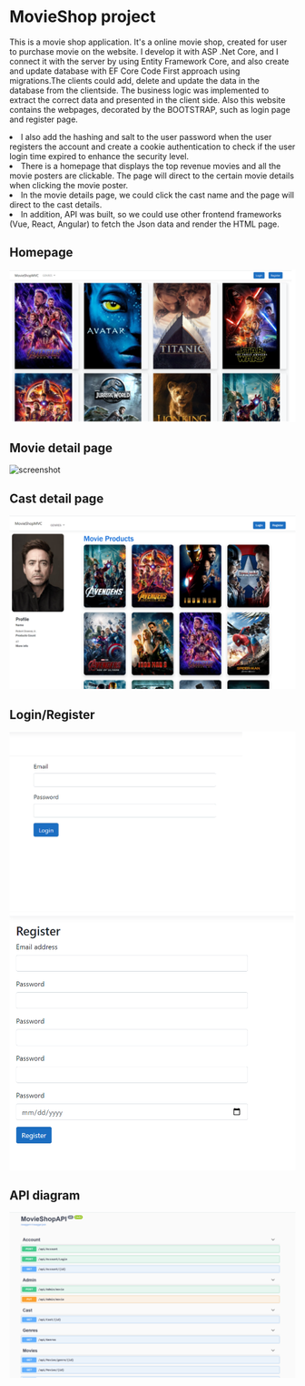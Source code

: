 # MovieShop project
This is a movie shop application. It's a online movie shop, created for user to purchase movie on the website. I develop it with ASP .Net Core, and I connect it with the server by using Entity Framework Core, and also create and update database with EF Core Code First approach using migrations.The clients could add, delete and update the data in the database from the clientside. The business logic was implemented to extract the correct data and presented in the client side. Also this website contains the webpages, decorated by the BOOTSTRAP, such as login page and register page. 
<li>I also add the hashing and salt to the user password when the user registers the account and create a cookie authentication to 
check if the user login time expired to enhance the security level. </li>
<li>There is a homepage that displays the top revenue movies and all the movie posters are clickable. The page will direct to the certain movie details when clicking the movie poster. </li>
<li>In the movie details page, we could click the cast name and the page will direct to the cast details.</li>
<li>In addition, API was built, so we could use other frontend frameworks (Vue, React, Angular) to fetch the Json data and render the HTML page.</li>

## Homepage 
![screenshot](Homepage.png)

## Movie detail page 
![screenshot](movieDetails.png)

## Cast detail page 
![screenshot](castDetails.png)

## Login/Register
![screenshot](login.png)
![screenshot](register.png)

## API diagram 
![screenshot](image.png)
